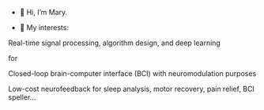 - 👋 Hi, I’m Mary.

- 💞️ My interests: 



Real-time signal processing, algorithm design, and deep learning 

for 

Closed-loop brain-computer interface (BCI) with neuromodulation purposes 


Low-cost neurofeedback for sleep analysis, motor recovery, pain relief, BCI speller... 
